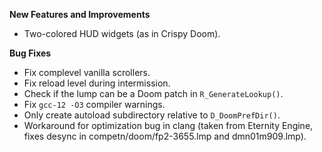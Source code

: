**New Features and Improvements**
* Two-colored HUD widgets (as in Crispy Doom).

**Bug Fixes**
* Fix complevel vanilla scrollers.
* Fix reload level during intermission.
* Check if the lump can be a Doom patch in `R_GenerateLookup()`.
* Fix `gcc-12 -O3` compiler warnings.
* Only create autoload subdirectory relative to `D_DoomPrefDir()`.
* Workaround for optimization bug in clang (taken from Eternity Engine, fixes
  desync in competn/doom/fp2-3655.lmp and dmn01m909.lmp).
